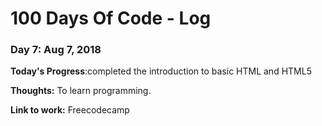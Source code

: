 # 100 Days Of Code - Log

### Day 7: Aug 7, 2018

**Today's Progress**:completed the introduction to basic HTML and HTML5

**Thoughts:** To learn programming. 

**Link to work:** Freecodecamp
